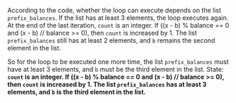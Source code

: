 According to the code, whether the loop can execute depends on the list `prefix_balances`. If the list has at least 3 elements, the loop executes again. At the end of the last iteration, `count` is an integer. If ((x - b) % balance == 0 and (x - b) // balance >= 0), then `count` is increased by 1. The list `prefix_balances` still has at least 2 elements, and `b` remains the second element in the list.

So for the loop to be executed one more time, the list `prefix_balances` must have at least 3 elements, and `b` must be the third element in the list.
State: **`count` is an integer. If ((x - b) % balance == 0 and (x - b) // balance >= 0), then `count` is increased by 1. The list `prefix_balances` has at least 3 elements, and `b` is the third element in the list.**